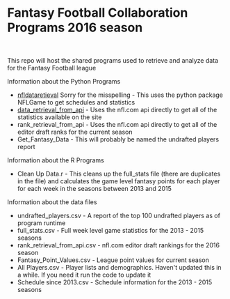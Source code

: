 <h1>Fantasy Football Collaboration Programs 2016 season</h1>
<br />
<p>This repo will host the shared programs used to retrieve and analyze data for the Fantasy Football league</p>
<p>Information about the Python Programs</p>
<ul>
	<li><u>nfldataretieval</u> Sorry for the misspelling - This uses the python package NFLGame to get schedules and statistics</li>
	<li><u>data_retrieval_from_api</u> - Uses the nfl.com api directly to get all of the statistics available on the site</li>
	<li>rank_retrieval_from_api - Uses the nfl.com api directly to get all of the editor draft ranks for the current season</li>
	<li>Get_Fantasy_Data - This will probably be named the undrafted players report</li>
</ul>
<p>Information about the R Programs</p>
<ul>
    <li>Clean Up Data.r - This cleans up the full_stats file (there are duplicates in the file) and calculates the game level fantasy points for each player for each week in the seasons between 2013 and 2015</li>
</ul>
<p>Information about the data files</p>
<ul>
	<li>undrafted_players.csv - A report of the top 100 undrafted players as of program runtime</li>
	<li>full_stats.csv - Full week level game statistics for the 2013 - 2015 seasons</li>
	<li>rank_retrieval_from_api.csv - nfl.com editor draft rankings for the 2016 season</li>
	<li>Fantasy_Point_Values.csv - League point values for current season</li>
	<li>All Players.csv - Player lists and demographics. Haven't updated this in a while. If you need it run the code to update it</li>
	<li>Schedule since 2013.csv - Schedule information for the 2013 - 2015 seasons</li>
</ul>
